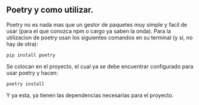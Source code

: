 
## Poetry y como utilizar. 
Poetry no es nada mas que un gestor de paquetes muy simple y facil de usar (para el que conozca npm o cargo ya saben la onda).
Para la utilizacion de poetry usan los siguientes comandos en su terminal (y si, no hay de otra):
```
pip install poetry
```
Se colocan en el proyecto, el cual ya se debe encuentrar configurado para usar poetry y hacen:
```
poetry install
```
Y ya esta, ya tienen las dependencias necesarias para el proyecto.


